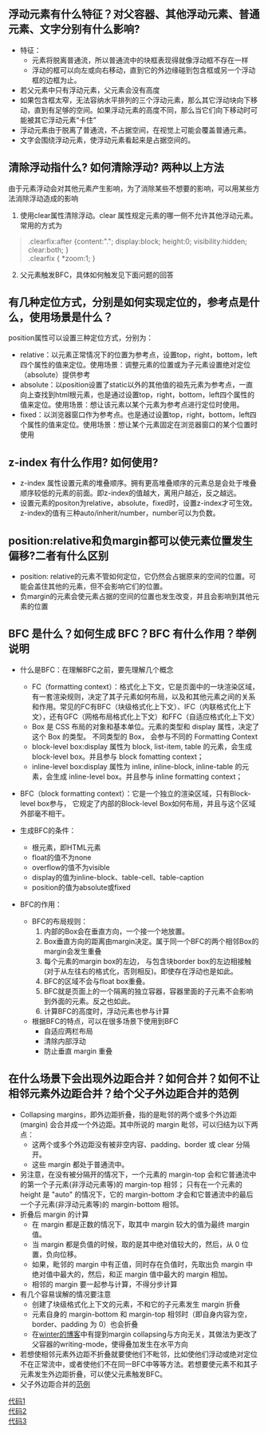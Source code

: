 ## 浮动元素有什么特征？对父容器、其他浮动元素、普通元素、文字分别有什么影响?
* 特征：
  * 元素将脱离普通流，所以普通流中的块框表现得就像浮动框不存在一样
  * 浮动的框可以向左或向右移动，直到它的外边缘碰到包含框或另一个浮动框的边框为止。
* 若父元素中只有浮动元素，父元素会没有高度
* 如果包含框太窄，无法容纳水平排列的三个浮动元素，那么其它浮动块向下移动，直到有足够的空间。如果浮动元素的高度不同，那么当它们向下移动时可能被其它浮动元素“卡住”
* 浮动元素由于脱离了普通流，不占据空间，在视觉上可能会覆盖普通元素。
* 文字会围绕浮动元素，使浮动元素看起来是占据空间的。

## 清除浮动指什么? 如何清除浮动? 两种以上方法
由于元素浮动会对其他元素产生影响，为了消除某些不想要的影响，可以用某些方法消除浮动造成的影响
1. 使用clear属性清除浮动。clear 属性规定元素的哪一侧不允许其他浮动元素。常用的方式为
> .clearfix:after {content:"."; display:block; height:0; visibility:hidden; clear:both; }  
.clearfix { *zoom:1; }

2. 父元素触发BFC，具体如何触发见下面问题的回答

## 有几种定位方式，分别是如何实现定位的，参考点是什么，使用场景是什么？
position属性可以设置三种定位方式，分别为：  
* relative：以元素正常情况下的位置为参考点，设置top，right，bottom，left四个属性的值来定位。使用场景：调整元素的位置或为子元素设置绝对定位（absolute）提供参考
* absolute：以position设置了static以外的其他值的祖先元素为参考点，一直向上查找到html根元素，也是通过设置top，right，bottom，left四个属性的值来定位。使用场景：想让该元素以某个元素为参考点进行定位时使用。
* fixed：以浏览器窗口作为参考点。也是通过设置top，right，bottom，left四个属性的值来定位。使用场景：想让某个元素固定在浏览器窗口的某个位置时使用

## z-index 有什么作用? 如何使用?
* z-index 属性设置元素的堆叠顺序。拥有更高堆叠顺序的元素总是会处于堆叠顺序较低的元素的前面。即z-index的值越大，离用户越近，反之越远。
* 设置元素的positon为relative，absolute，fixed时，设置z-index才可生效。z-index的值有三种auto/inherit/number，number可以为负数。

## position:relative和负margin都可以使元素位置发生偏移?二者有什么区别
* position: relative的元素不管如何定位，它仍然会占据原来的空间的位置。可能会盖住其他的元素，但不会影响它们的位置。
* 负margin的元素会使元素占据的空间的位置也发生改变，并且会影响到其他元素的位置

## BFC 是什么？如何生成 BFC？BFC 有什么作用？举例说明
* 什么是BFC：在理解BFC之前，要先理解几个概念
  * FC（formatting context）：格式化上下文，它是页面中的一块渲染区域，有一套渲染规则，决定了其子元素如何布局，以及和其他元素之间的关系和作用。常见的FC有BFC（块级格式化上下文）、IFC（内联格式化上下文），还有GFC（网格布局格式化上下文）和FFC（自适应格式化上下文）
  * Box 是 CSS 布局的对象和基本单位。元素的类型和 display 属性，决定了这个 Box 的类型。 不同类型的 Box， 会参与不同的 Formatting Context
  * block-level box:display 属性为 block, list-item, table 的元素，会生成 block-level box。并且参与 block fomatting context；
  * inline-level box:display 属性为 inline, inline-block, inline-table 的元素，会生成 inline-level box。并且参与 inline formatting context；

* BFC（block formatting context）：它是一个独立的渲染区域，只有Block-level box参与， 它规定了内部的Block-level Box如何布局，并且与这个区域外部毫不相干。
* 生成BFC的条件：
  * 根元素，即HTML元素
  * float的值不为none
  * overflow的值不为visible
  * display的值为inline-block、table-cell、table-caption
  * position的值为absolute或fixed
* BFC的作用：
  * BFC的布局规则：
    1. 内部的Box会在垂直方向，一个接一个地放置。
    2. Box垂直方向的距离由margin决定。属于同一个BFC的两个相邻Box的margin会发生重叠
    3. 每个元素的margin box的左边， 与包含块border box的左边相接触(对于从左往右的格式化，否则相反)。即使存在浮动也是如此。
    4. BFC的区域不会与float box重叠。
    5. BFC就是页面上的一个隔离的独立容器，容器里面的子元素不会影响到外面的元素。反之也如此。
    6. 计算BFC的高度时，浮动元素也参与计算
  * 根据BFC的特点，可以在很多场景下使用到BFC
    * 自适应两栏布局
    * 清除内部浮动
    * 防止垂直 margin 重叠

## 在什么场景下会出现外边距合并？如何合并？如何不让相邻元素外边距合并？给个父子外边距合并的范例
* Collapsing margins，即外边距折叠，指的是毗邻的两个或多个外边距 (margin) 会合并成一个外边距。其中所说的 margin 毗邻，可以归结为以下两点：
  * 这两个或多个外边距没有被非空内容、padding、border 或 clear 分隔开。
  * 这些 margin 都处于普通流中。
* 另注意，在没有被分隔开的情况下，一个元素的 margin-top 会和它普通流中的第一个子元素(非浮动元素等)的 margin-top 相邻； 只有在一个元素的 height 是 "auto" 的情况下，它的 margin-bottom 才会和它普通流中的最后一个子元素(非浮动元素等)的 margin-bottom 相邻。
* 折叠后 margin 的计算
  * 在 margin 都是正数的情况下，取其中 margin 较大的值为最终 margin 值。
  * 当 margin 都是负值的时候，取的是其中绝对值较大的，然后，从 0 位置，负向位移。
  * 如果，毗邻的 margin 中有正值，同时存在负值时，先取出负 margin 中绝对值中最大的，然后，和正 margin 值中最大的 margin 相加。
  *  相邻的 margin 要一起参与计算，不得分步计算
* 有几个容易误解的情况要注意
  * 创建了块级格式化上下文的元素，不和它的子元素发生 margin 折叠
  * 元素自身的 margin-bottom 和 margin-top 相邻时（即自身内容为空，border、padding 为 0）也会折叠
  * 在[winter的博客](http://www.cnblogs.com/winter-cn/archive/2012/11/16/2772562.html)中有提到margin collapsing与方向无关，其做法为更改了父容器的writing-mode，使得叠加发生在水平方向
* 若想使相邻元素外边距不折叠就要使他们不毗邻，比如使他们浮动或绝对定位不在正常流中，或者使他们不在同一BFC中等等方法。若想要使元素不和其子元素发生外边距折叠，可以使父元素触发BFC。
* 父子外边距合并的[范例](http://js.jirengu.com/saxi/1/edit?html,output)  

[代码1](http://js.jirengu.com/quwo/1/edit?html,output)  
[代码2](http://js.jirengu.com/gepu/2/edit?html,output)  
[代码3](http://js.jirengu.com/cequ/1/edit?html,output)  
[]() 

